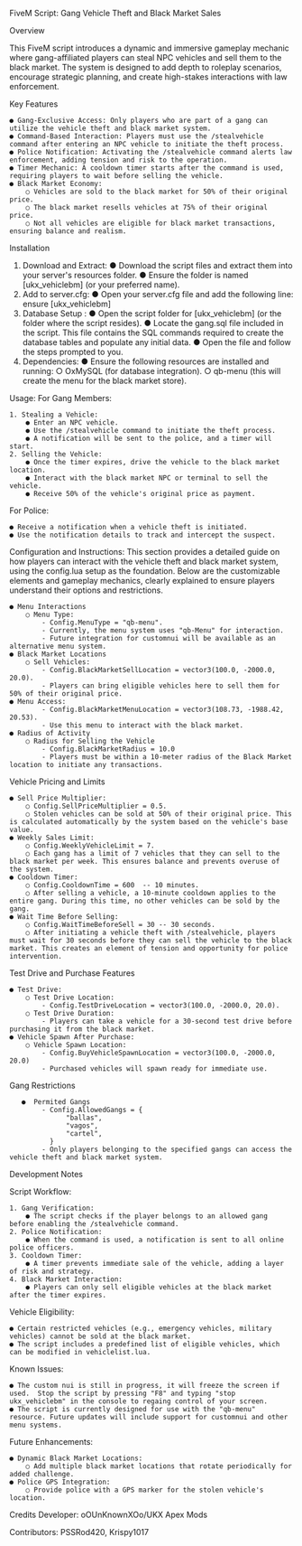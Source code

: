FiveM Script: Gang Vehicle Theft and Black Market Sales


Overview

This FiveM script introduces a dynamic and immersive gameplay mechanic where gang-affiliated players can steal NPC vehicles and sell them to the black market. The system is designed to add depth to roleplay scenarios, encourage strategic planning, and create high-stakes interactions with law enforcement.

Key Features

    ● Gang-Exclusive Access: Only players who are part of a gang can utilize the vehicle theft and black market system.
    ● Command-Based Interaction: Players must use the /stealvehicle command after entering an NPC vehicle to initiate the theft process.
    ● Police Notification: Activating the /stealvehicle command alerts law enforcement, adding tension and risk to the operation.
    ● Timer Mechanic: A cooldown timer starts after the command is used, requiring players to wait before selling the vehicle.
    ● Black Market Economy:
        ○ Vehicles are sold to the black market for 50% of their original price.
        ○ The black market resells vehicles at 75% of their original price.
        ○ Not all vehicles are eligible for black market transactions, ensuring balance and realism.




Installation
1. Download and Extract:
    ● Download the script files and extract them into your server's resources folder.
    ● Ensure the folder is named [ukx_vehiclebm] (or your preferred name).
2. Add to server.cfg:
    ● Open your server.cfg file and add the following line:
        ensure [ukx_vehiclebm]
3. Database Setup :
    ● Open the script folder for [ukx_vehiclebm] (or the folder where the script resides).
    ● Locate the gang.sql file included in the script. This file contains the SQL commands required to create the database tables and populate any initial data.
    ● Open the file and follow the steps prompted to you.
4. Dependencies:
    ● Ensure the following resources are installed and running:
        ○ OxMySQL (for database integration).
        ○ qb-menu (this will create the menu for the black market store).




Usage:
For Gang Members:

    1. Stealing a Vehicle:
        ● Enter an NPC vehicle.
        ● Use the /stealvehicle command to initiate the theft process.
        ● A notification will be sent to the police, and a timer will start.
    2. Selling the Vehicle:
        ● Once the timer expires, drive the vehicle to the black market location.
        ● Interact with the black market NPC or terminal to sell the vehicle.
        ● Receive 50% of the vehicle's original price as payment.
For Police:

    ● Receive a notification when a vehicle theft is initiated.
    ● Use the notification details to track and intercept the suspect.




Configuration and Instructions:
    This section provides a detailed guide on how players can interact with the vehicle theft and black market system, using the config.lua setup as the foundation. Below are the customizable elements and gameplay mechanics, clearly explained to ensure players understand their options and restrictions.
    
    ● Menu Interactions
        ○ Menu Type:
            - Config.MenuType = "qb-menu".
            - Currently, the menu system uses "qb-Menu" for interaction.
            - Future integration for customnui will be available as an alternative menu system.
    ● Black Market Locations
        ○ Sell Vehicles:
            - Config.BlackMarketSellLocation = vector3(100.0, -2000.0, 20.0). 
            - Players can bring eligible vehicles here to sell them for 50% of their original price.
    ● Menu Access:
            - Config.BlackMarketMenuLocation = vector3(108.73, -1988.42, 20.53).
            - Use this menu to interact with the black market.
    ● Radius of Activity
        ○ Radius for Selling the Vehicle
            - Config.BlackMarketRadius = 10.0 
            - Players must be within a 10-meter radius of the Black Market location to initiate any transactions.


Vehicle Pricing and Limits

    ● Sell Price Multiplier:
        ○ Config.SellPriceMultiplier = 0.5.
        ○ Stolen vehicles can be sold at 50% of their original price. This is calculated automatically by the system based on the vehicle's base value.
    ● Weekly Sales Limit:
        ○ Config.WeeklyVehicleLimit = 7.
        ○ Each gang has a limit of 7 vehicles that they can sell to the black market per week. This ensures balance and prevents overuse of the system.
    ● Cooldown Timer:
        ○ Config.CooldownTime = 600  -- 10 minutes.
        ○ After selling a vehicle, a 10-minute cooldown applies to the entire gang. During this time, no other vehicles can be sold by the gang.
    ● Wait Time Before Selling:
        ○ Config.WaitTimeBeforeSell = 30 -- 30 seconds.
        ○ After initiating a vehicle theft with /stealvehicle, players must wait for 30 seconds before they can sell the vehicle to the black market. This creates an element of tension and opportunity for police intervention.


Test Drive and Purchase Features

    ● Test Drive:
        ○ Test Drive Location:
            - Config.TestDriveLocation = vector3(100.0, -2000.0, 20.0).
        ○ Test Drive Duration:
            - Players can take a vehicle for a 30-second test drive before purchasing it from the black market.
    ● Vehicle Spawn After Purchase:
        ○ Vehicle Spawn Location:
            - Config.BuyVehicleSpawnLocation = vector3(100.0, -2000.0, 20.0)    
            - Purchased vehicles will spawn ready for immediate use.


Gang Restrictions

       ●  Permited Gangs
            - Config.AllowedGangs = {
                  "ballas",
                  "vagos",
                  "cartel",
              }
            - Only players belonging to the specified gangs can access the vehicle theft and black market system.




Development Notes

Script Workflow:

    1. Gang Verification:
        ● The script checks if the player belongs to an allowed gang before enabling the /stealvehicle command.
    2. Police Notification:
        ● When the command is used, a notification is sent to all online police officers.
    3. Cooldown Timer:
        ● A timer prevents immediate sale of the vehicle, adding a layer of risk and strategy.
    4. Black Market Interaction:
        ● Players can only sell eligible vehicles at the black market after the timer expires.
        
Vehicle Eligibility:

    ● Certain restricted vehicles (e.g., emergency vehicles, military vehicles) cannot be sold at the black market.
    ● The script includes a predefined list of eligible vehicles, which can be modified in vehiclelist.lua.



Known Issues:

    ● The custom nui is still in progress, it will freeze the screen if used.  Stop the script by pressing "F8" and typing "stop ukx_vehiclebm" in the console to regaing control of your screen.
    ● The script is currently designed for use with the "qb-menu" resource. Future updates will include support for customnui and other menu systems.


Future Enhancements:

    ● Dynamic Black Market Locations:
        ○ Add multiple black market locations that rotate periodically for added challenge.
    ● Police GPS Integration:
        ○ Provide police with a GPS marker for the stolen vehicle's location.


Credits
Developer: oOUnKnownXOo/UKX Apex Mods

Contributors: PSSRod420, Krispy1017
